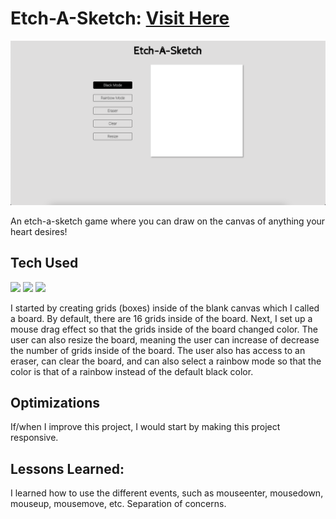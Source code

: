# Etch-A-Sketch: <a target="_blank" href="https://danielle-higgins.github.io/odin-etch-a-sketch/">Visit Here</a>

<img src="https://github.com/Danielle-Higgins/odin-etch-a-sketch/blob/main/etch-a-sketch-preview.png">

An etch-a-sketch game where you can draw on the canvas of anything your heart desires!

## Tech Used

<p>
  <img src="https://img.shields.io/badge/html5-%23E34F26.svg?style=for-the-badge&logo=html5&logoColor=white">
  <img src="https://img.shields.io/badge/css3-%231572B6.svg?style=for-the-badge&logo=css3&logoColor=white">
  <img src="https://img.shields.io/badge/javascript-%23323330.svg?style=for-the-badge&logo=javascript&logoColor=%23F7DF1E">
</p>

I started by creating grids (boxes) inside of the blank canvas which I called a board. By default, there are 16 grids inside of the board. Next, I set up a mouse drag effect so that the grids inside of the board changed color. The user can also resize the board, meaning the user can increase of decrease the number of grids inside of the board. The user also has access to an eraser, can clear the board, and can also select a rainbow mode so that the color is that of a rainbow instead of the default black color.

## Optimizations

If/when I improve this project, I would start by making this project responsive.

## Lessons Learned:

I learned how to use the different events, such as mouseenter, mousedown, mouseup, mousemove, etc. Separation of concerns.
